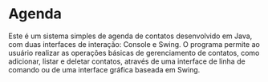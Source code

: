 # Agenda
Este é um sistema simples de agenda de contatos desenvolvido em Java, com duas interfaces de interação: Console e Swing. O programa permite ao usuário realizar as operações básicas de gerenciamento de contatos, como adicionar, listar e deletar contatos, através de uma interface de linha de comando ou de uma interface gráfica baseada em Swing.
